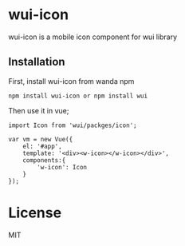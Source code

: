 # wui-icon

wui-icon is a mobile icon component for wui library

## Installation

First, install wui-icon from wanda npm

    npm install wui-icon or npm install wui

Then use it in vue;

    import Icon from 'wui/packges/icon';

    var vm = new Vue({
        el: '#app',
        template: '<div><w-icon></w-icon></div>',
        components:{
            'w-icon': Icon
        }
    });

# License

MIT